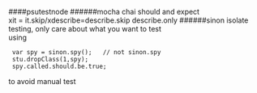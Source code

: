 ####psutestnode
######mocha chai
should and expect  
xit = it.skip/xdescribe=describe.skip
describe.only
######sinon
isolate testing, only care about what you want to test  
using
```
 var spy = sinon.spy();   // not sinon.spy
 stu.dropClass(1,spy);
 spy.called.should.be.true;
 ```
 to avoid manual test